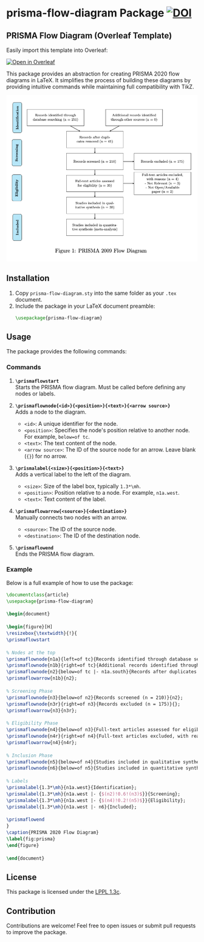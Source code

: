 
# prisma-flow-diagram Package [![DOI](https://zenodo.org/badge/919428141.svg)](https://doi.org/10.5281/zenodo.14996713)

## PRISMA Flow Diagram (Overleaf Template)

Easily import this template into Overleaf:

[![Open in Overleaf](https://img.shields.io/badge/Open%20in-Overleaf-brightgreen?style=for-the-badge&logo=overleaf)](https://www.overleaf.com/docs?snip_uri=https://github.com/ezefranca/prisma-flow-diagram/archive/refs/heads/main.zip)


This package provides an abstraction for creating PRISMA 2020 flow diagrams in LaTeX. It simplifies the process of building these diagrams by providing intuitive commands while maintaining full compatibility with TikZ.

![Example](/example.png)

## Installation
1. Copy `prisma-flow-diagram.sty` into the same folder as your `.tex` document.
2. Include the package in your LaTeX document preamble:
   ```latex
   \usepackage{prisma-flow-diagram}
   ```

## Usage
The package provides the following commands:

### Commands
1. **`\prismaflowstart`**  
   Starts the PRISMA flow diagram. Must be called before defining any nodes or labels.

2. **`\prismaflownode{<id>}{<position>}{<text>}{<arrow source>}`**  
   Adds a node to the diagram.  
   - `<id>`: A unique identifier for the node.  
   - `<position>`: Specifies the node's position relative to another node. For example, `below=of tc`.  
   - `<text>`: The text content of the node.  
   - `<arrow source>`: The ID of the source node for an arrow. Leave blank (`{}`) for no arrow.

3. **`\prismalabel{<size>}{<position>}{<text>}`**  
   Adds a vertical label to the left of the diagram.  
   - `<size>`: Size of the label box, typically `1.3*\mh`.  
   - `<position>`: Position relative to a node. For example, `n1a.west`.  
   - `<text>`: Text content of the label.

4. **`\prismaflowarrow{<source>}{<destination>}`**  
   Manually connects two nodes with an arrow.  
   - `<source>`: The ID of the source node.  
   - `<destination>`: The ID of the destination node.

5. **`\prismaflowend`**  
   Ends the PRISMA flow diagram.

### Example
Below is a full example of how to use the package:

```latex
\documentclass{article}
\usepackage{prisma-flow-diagram}

\begin{document}

\begin{figure}[H]
\resizebox{\textwidth}{!}{
\prismaflowstart

% Nodes at the top
\prismaflownode{n1a}{left=of tc}{Records identified through database searching (n = 251)}{};
\prismaflownode{n1b}{right=of tc}{Additional records identified through other sources (n = 0)}{};
\prismaflownode{n2}{below=of tc |- n1a.south}{Records after duplicates removed (n = 41)}{n1a};
\prismaflowarrow{n1b}{n2};

% Screening Phase
\prismaflownode{n3}{below=of n2}{Records screened (n = 210)}{n2};
\prismaflownode{n3r}{right=of n3}{Records excluded (n = 175)}{};
\prismaflowarrow{n3}{n3r};

% Eligibility Phase
\prismaflownode{n4}{below=of n3}{Full-text articles assessed for eligibility (n = 35)}{n3};
\prismaflownode{n4r}{right=of n4}{Full-text articles excluded, with reasons (n = 4) \\ - Not Relevant (n = 3) \\ - Not Open/Available paper (n = 2)}{};
\prismaflowarrow{n4}{n4r};

% Inclusion Phase
\prismaflownode{n5}{below=of n4}{Studies included in qualitative synthesis (n = 30)}{n4};
\prismaflownode{n6}{below=of n5}{Studies included in quantitative synthesis (meta-analysis)}{n5};

% Labels
\prismalabel{1.3*\mh}{n1a.west}{Identification};
\prismalabel{1.3*\mh}{n1a.west |- {$(n2)!0.6!(n3)$}}{Screening};
\prismalabel{1.3*\mh}{n1a.west |- {$(n4)!0.2!(n5)$}}{Eligibility};
\prismalabel{1.3*\mh}{n1a.west |- n6}{Included};

\prismaflowend
}
\caption{PRISMA 2020 Flow Diagram}
\label{fig:prisma}
\end{figure}

\end{document}
```

## License
This package is licensed under the [LPPL 1.3c](https://www.latex-project.org/lppl/).

## Contribution
Contributions are welcome! Feel free to open issues or submit pull requests to improve the package.
